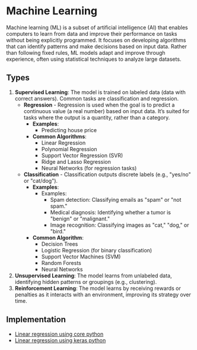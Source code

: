 # Machine Learning

Machine learning (ML) is a subset of artificial intelligence (AI) that enables computers to learn from data and improve their performance on tasks without being explicitly programmed. It focuses on developing algorithms that can identify patterns and make decisions based on input data. Rather than following fixed rules, ML models adapt and improve through experience, often using statistical techniques to analyze large datasets.

## Types

1. **Supervised Learning**: The model is trained on labeled data (data with correct answers). Common tasks are classification and regression.
    - **Regression** - Regression is used when the goal is to predict a continuous value (a real number) based on input data. It’s suited for tasks where the output is a quantity, rather than a category.
        - **Examples**:
            - Predicting house price
        - **Common Algorithms**:
            - Linear Regression
            - Polynomial Regression
            - Support Vector Regression (SVR)
            - Ridge and Lasso Regression
            - Neural Networks (for regression tasks)
    - **Classification** - Classification outputs discrete labels (e.g., "yes/no" or "cat/dog").
        - **Examples**:
            - Examples:
                - Spam detection: Classifying emails as "spam" or "not spam."
                - Medical diagnosis: Identifying whether a tumor is "benign" or "malignant."
                - Image recognition: Classifying images as "cat," "dog," or "bird."
        - **Common Algorithm**:
            - Decision Trees
            - Logistic Regression (for binary classification)
            - Support Vector Machines (SVM)
            - Random Forests
            - Neural Networks
2. **Unsupervised Learning**: The model learns from unlabeled data, identifying hidden patterns or groupings (e.g., clustering).
3. **Reinforcement Learning**: The model learns by receiving rewards or penalties as it interacts with an environment, improving its strategy over time.

## Implementation

- [Linear regression using core python](01_linear_regression_basics.ipynb)
- [Linear regression using keras python](02_linear_regression_with_keras.ipynb)